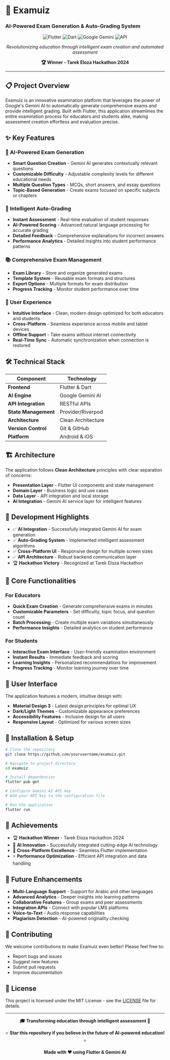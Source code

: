 # 🎯 Examuiz
### AI-Powered Exam Generation & Auto-Grading System
<div align="center">

![Flutter](https://img.shields.io/badge/Flutter-%2302569B.svg?style=for-the-badge&logo=Flutter&logoColor=white)
![Dart](https://img.shields.io/badge/dart-%230175C2.svg?style=for-the-badge&logo=dart&logoColor=white)
![Google Gemini](https://img.shields.io/badge/Gemini%20AI-4285F4?style=for-the-badge&logo=google&logoColor=white)
![API](https://img.shields.io/badge/API-Integration-%23FF6B6B.svg?style=for-the-badge)

*Revolutionizing education through intelligent exam creation and automated assessment*

**🏆 Winner - Tarek Eloza Hackathon 2024**

</div>

---

## 📋 Project Overview

Examuiz is an innovative examination platform that leverages the power of Google's Gemini AI to automatically generate comprehensive exams and provide intelligent grading. Built with Flutter, this application streamlines the entire examination process for educators and students alike, making assessment creation effortless and evaluation precise.

## ✨ Key Features

### 🤖 **AI-Powered Exam Generation**
- **Smart Question Creation** - Gemini AI generates contextually relevant questions
- **Customizable Difficulty** - Adjustable complexity levels for different educational needs
- **Multiple Question Types** - MCQs, short answers, and essay questions
- **Topic-Based Generation** - Create exams focused on specific subjects or chapters

### 📝 **Intelligent Auto-Grading**
- **Instant Assessment** - Real-time evaluation of student responses
- **AI-Powered Scoring** - Advanced natural language processing for accurate grading
- **Detailed Feedback** - Comprehensive explanations for incorrect answers
- **Performance Analytics** - Detailed insights into student performance patterns

### 📚 **Comprehensive Exam Management**
- **Exam Library** - Store and organize generated exams
- **Template System** - Reusable exam formats and structures
- **Export Options** - Multiple formats for exam distribution
- **Progress Tracking** - Monitor student performance over time

### 📱 **User Experience**
- **Intuitive Interface** - Clean, modern design optimized for both educators and students
- **Cross-Platform** - Seamless experience across mobile and tablet devices
- **Offline Support** - Take exams without internet connectivity
- **Real-Time Sync** - Automatic synchronization when connection is restored

## 🛠️ Technical Stack

| Component | Technology |
|-----------|------------|
| **Frontend** | Flutter & Dart |
| **AI Engine** | Google Gemini AI |
| **API Integration** | RESTful APIs |
| **State Management** | Provider/Riverpod |
| **Architecture** | Clean Architecture |
| **Version Control** | Git & GitHub |
| **Platform** | Android & iOS |

## 🏗️ Architecture

The application follows **Clean Architecture** principles with clear separation of concerns:

- **Presentation Layer** - Flutter UI components and state management
- **Domain Layer** - Business logic and use cases
- **Data Layer** - API integration and local storage
- **AI Integration** - Gemini AI service layer for intelligent features

## 🎯 Development Highlights

- ✅ **AI Integration** - Successfully integrated Gemini AI for exam generation
- ✅ **Auto-Grading System** - Implemented intelligent assessment algorithms
- ✅ **Cross-Platform UI** - Responsive design for multiple screen sizes
- ✅ **API Architecture** - Robust backend communication layer
- 🏆 **Hackathon Victory** - Recognized at Tarek Eloza Hackathon

## 🚀 Core Functionalities

### For Educators
- **Quick Exam Creation** - Generate comprehensive exams in minutes
- **Customizable Parameters** - Set difficulty, topic focus, and question count
- **Batch Processing** - Create multiple exam variations simultaneously
- **Performance Insights** - Detailed analytics on student performance

### For Students
- **Interactive Exam Interface** - User-friendly examination environment
- **Instant Results** - Immediate feedback and scoring
- **Learning Insights** - Personalized recommendations for improvement
- **Progress Tracking** - Monitor learning journey over time

## 🎨 User Interface

The application features a modern, intuitive design with:
- **Material Design 3** - Latest design principles for optimal UX
- **Dark/Light Themes** - Customizable appearance preferences
- **Accessibility Features** - Inclusive design for all users
- **Responsive Layout** - Optimized for various screen sizes

## 🔧 Installation & Setup

```bash
# Clone the repository
git clone https://github.com/yourusername/examuiz.git

# Navigate to project directory
cd examuiz

# Install dependencies
flutter pub get

# Configure Gemini AI API key
# Add your API key to the configuration file

# Run the application
flutter run
```

## 🌟 Achievements

- 🏆 **Hackathon Winner** - Tarek Eloza Hackathon 2024
- 🤖 **AI Innovation** - Successfully integrated cutting-edge AI technology
- 📱 **Cross-Platform Excellence** - Seamless Flutter implementation
- ⚡ **Performance Optimization** - Efficient API integration and data handling

## 🔮 Future Enhancements

- **Multi-Language Support** - Support for Arabic and other languages
- **Advanced Analytics** - Deeper insights into learning patterns
- **Collaborative Features** - Group exams and peer assessments
- **Integration APIs** - Connect with popular LMS platforms
- **Voice-to-Text** - Audio response capabilities
- **Plagiarism Detection** - AI-powered originality checking

## 🤝 Contributing

We welcome contributions to make Examuiz even better! Please feel free to:
- Report bugs and issues
- Suggest new features
- Submit pull requests
- Improve documentation

## 📄 License

This project is licensed under the MIT License - see the [LICENSE](LICENSE) file for details.

---

<div align="center">

**🎓 Transforming education through intelligent assessment 🚀**

⭐ **Star this repository if you believe in the future of AI-powered education!** ⭐

**Made with ❤️ using Flutter & Gemini AI**

</div>